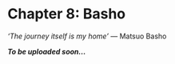 # Chapter 8: Basho

*‘The journey itself is my home’* ― Matsuo Basho


**_To be uploaded soon..._**

[^01]: 
[^02]:
